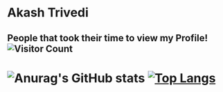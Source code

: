 # Akash Trivedi




## People that took their time to view my Profile! ![Visitor Count](https://profile-counter.glitch.me/{Akash-Trivedi}/count.svg)
# ![Anurag's GitHub stats](https://github-readme-stats.vercel.app/api?username=akash-trivedi&show_icons=true) [![Top Langs](https://github-readme-stats.vercel.app/api/top-langs/?username=akash-trivedi&layout=compact)](https://github.com/anuraghazra/github-readme-stats)
